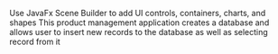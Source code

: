 Use JavaFx Scene Builder to add UI controls, containers, charts, and shapes 
This product management application creates a database and allows user to insert new records to the database as well as selecting record from it
